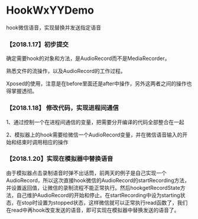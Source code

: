 # HookWxYYDemo

hook微信语音，实现替换并发送指定语音

### 【2018.1.17】初步提交

确定需要hook的对象和方法，是AudioRecord而不是MediaRecorder。

熟悉文件的流操作，以及AudioRecord的工作过程。

Xposed的使用，注意是在before里面还是after中操作，另外这两者之间的操作也得掌握透彻。


### 【2018.1.18】 修改代码，实现进程间通信

1、通过控制一个在进程间通信的变量，把需要分开编译的代码全部整合在一起

2、模拟器上的hook需要给微信一个AudioRecord变量，并在微信语音输入的开始和结束时调用相应的操作

###  【2018.1.20】实现在模拟器中替换语音

由于模拟器点击录制语音时弹不出话筒，前两天的例子是自己实现一个AudioRecord，所以这次直接hook微信的AudioRecord的startRecording方法，并设置返回值，让微信的录制流程不能正常执行。然后hookgetRecordState方法，自己维护AudioRecord的开始和停止。在startRecording中设为starting状态，在stop时设置为stopped状态，这样微信就可以正常执行read函数了，我们在read中再hook改变发送的语音，即可实现在模拟器中替换发送的语音了。
